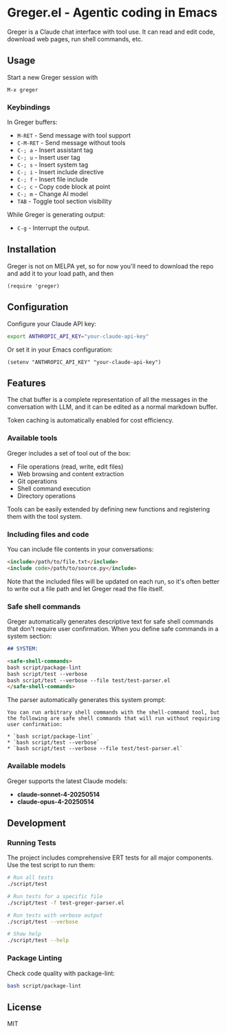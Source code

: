 # Greger.el - Agentic coding in Emacs

Greger is a Claude chat interface with tool use. It can read and edit code, download web pages, run shell commands, etc.

## Usage

Start a new Greger session with

```
M-x greger
```

### Keybindings

In Greger buffers:

- `M-RET` - Send message with tool support
- `C-M-RET` - Send message without tools
- `C-; a` - Insert assistant tag
- `C-; u` - Insert user tag
- `C-; s` - Insert system tag
- `C-; i` - Insert include directive
- `C-; f` - Insert file include
- `C-; c` - Copy code block at point
- `C-; m` - Change AI model
- `TAB` - Toggle tool section visibility

While Greger is generating output:

- `C-g` - Interrupt the output.

## Installation

Greger is not on MELPA yet, so for now you'll need to download the repo and add it to your load path, and then

``` emacs-lisp
(require 'greger)
```

## Configuration

Configure your Claude API key:

```bash
export ANTHROPIC_API_KEY="your-claude-api-key"
```

Or set it in your Emacs configuration:

```elisp
(setenv "ANTHROPIC_API_KEY" "your-claude-api-key")
```

## Features

The chat buffer is a complete representation of all the messages in the conversation with LLM, and it can be edited as a normal markdown buffer.

Token caching is automatically enabled for cost efficiency.

### Available tools

Greger includes a set of tool out of the box:

- File operations (read, write, edit files)
- Web browsing and content extraction
- Git operations
- Shell command execution
- Directory operations

Tools can be easily extended by defining new functions and registering them with the tool system.

### Including files and code

You can include file contents in your conversations:

```markdown
<include>/path/to/file.txt</include>
<include code>/path/to/source.py</include>
```

Note that the included files will be updated on each run, so it's often better to write out a file path and let Greger read the file itself.

### Safe shell commands

Greger automatically generates descriptive text for safe shell commands that don't require user confirmation. When you define safe commands in a system section:

```markdown
## SYSTEM:

<safe-shell-commands>
bash script/package-lint
bash script/test --verbose
bash script/test --verbose --file test/test-parser.el
</safe-shell-commands>
```

The parser automatically generates this system prompt:

```
You can run arbitrary shell commands with the shell-command tool, but the following are safe shell commands that will run without requiring user confirmation:

* `bash script/package-lint`
* `bash script/test --verbose`
* `bash script/test --verbose --file test/test-parser.el`
```

### Available models

Greger supports the latest Claude models:

- **claude-sonnet-4-20250514**
- **claude-opus-4-20250514**

## Development

### Running Tests

The project includes comprehensive ERT tests for all major components. Use the test script to run them:

```bash
# Run all tests
./script/test

# Run tests for a specific file
./script/test -f test-greger-parser.el

# Run tests with verbose output
./script/test --verbose

# Show help
./script/test --help
```

### Package Linting

Check code quality with package-lint:

```bash
bash script/package-lint
```

## License

MIT
